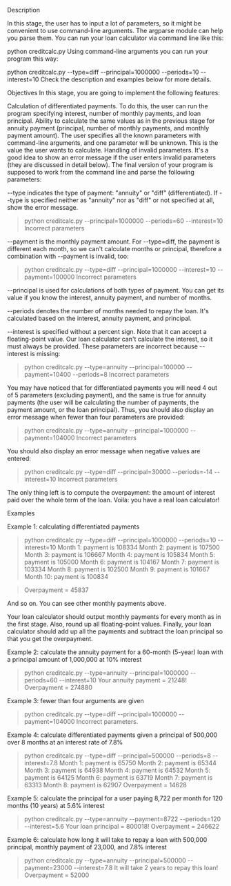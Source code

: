 Description

In this stage, the user has to input a lot of parameters, so it might be convenient to use command-line arguments. The argparse module can help you parse them. You can run your loan calculator via command line like this:

python creditcalc.py
Using command-line arguments you can run your program this way:

python creditcalc.py --type=diff --principal=1000000 --periods=10 --interest=10
Check the description and examples below for more details.

Objectives
In this stage, you are going to implement the following features:

Calculation of differentiated payments. To do this, the user can run the program specifying interest, number of monthly payments, and loan principal.
Ability to calculate the same values as in the previous stage for annuity payment (principal, number of monthly payments, and monthly payment amount). The user specifies all the known parameters with command-line arguments, and one parameter will be unknown. This is the value the user wants to calculate.
Handling of invalid parameters. It's a good idea to show an error message if the user enters invalid parameters (they are discussed in detail below).
The final version of your program is supposed to work from the command line and parse the following parameters:

--type indicates the type of payment: "annuity" or "diff" (differentiated). If --type is specified neither as "annuity" nor as "diff" or not specified at all, show the error message.

> python creditcalc.py --principal=1000000 --periods=60 --interest=10
Incorrect parameters

--payment is the monthly payment amount. For --type=diff, the payment is different each month, so we can't calculate months or principal, therefore a combination with --payment is invalid, too:

> python creditcalc.py --type=diff --principal=1000000 --interest=10 --payment=100000
Incorrect parameters

--principal is used for calculations of both types of payment. You can get its value if you know the interest, annuity payment, and number of months.

--periods denotes the number of months needed to repay the loan. It's calculated based on the interest, annuity payment, and principal.

--interest is specified without a percent sign. Note that it can accept a floating-point value. Our loan calculator can't calculate the interest, so it must always be provided. These parameters are incorrect because --interest is missing:

> python creditcalc.py --type=annuity --principal=100000 --payment=10400 --periods=8
Incorrect parameters

You may have noticed that for differentiated payments you will need 4 out of 5 parameters (excluding payment), and the same is true for annuity payments (the user will be calculating the number of payments, the payment amount, or the loan principal). Thus, you should also display an error message when fewer than four parameters are provided:

> python creditcalc.py --type=annuity --principal=1000000 --payment=104000
Incorrect parameters

You should also display an error message when negative values are entered:

> python creditcalc.py --type=diff --principal=30000 --periods=-14 --interest=10
Incorrect parameters

The only thing left is to compute the overpayment: the amount of interest paid over the whole term of the loan. Voila: you have a real loan calculator!

Examples

Example 1: calculating differentiated payments

> python creditcalc.py --type=diff --principal=1000000 --periods=10 --interest=10
> Month 1: payment is 108334
> Month 2: payment is 107500
> Month 3: payment is 106667
> Month 4: payment is 105834
> Month 5: payment is 105000
> Month 6: payment is 104167
> Month 7: payment is 103334
> Month 8: payment is 102500
> Month 9: payment is 101667
> Month 10: payment is 100834

> Overpayment = 45837

And so on. You can see other monthly payments above.

Your loan calculator should output monthly payments for every month as in the first stage. Also, round up all floating-point values.
Finally, your loan calculator should add up all the payments and subtract the loan principal so that you get the overpayment.

Example 2: calculate the annuity payment for a 60-month (5-year) loan with a principal amount of 1,000,000 at 10% interest

> python creditcalc.py --type=annuity --principal=1000000 --periods=60 --interest=10
> Your annuity payment = 21248!
> Overpayment = 274880


Example 3: fewer than four arguments are given

> python creditcalc.py --type=diff --principal=1000000 --payment=104000
> Incorrect parameters.

Example 4: calculate differentiated payments given a principal of 500,000 over 8 months at an interest rate of 7.8%

> python creditcalc.py --type=diff --principal=500000 --periods=8 --interest=7.8
> Month 1: payment is 65750
> Month 2: payment is 65344
> Month 3: payment is 64938
> Month 4: payment is 64532
> Month 5: payment is 64125
> Month 6: payment is 63719
> Month 7: payment is 63313
> Month 8: payment is 62907
> Overpayment = 14628

Example 5: calculate the principal for a user paying 8,722 per month for 120 months (10 years) at 5.6% interest

> python creditcalc.py --type=annuity --payment=8722 --periods=120 --interest=5.6
> Your loan principal = 800018!
> Overpayment = 246622

Example 6: calculate how long it will take to repay a loan with 500,000 principal, monthly payment of 23,000, and 7.8% interest

> python creditcalc.py --type=annuity --principal=500000 --payment=23000 --interest=7.8
> It will take 2 years to repay this loan!
> Overpayment = 52000

